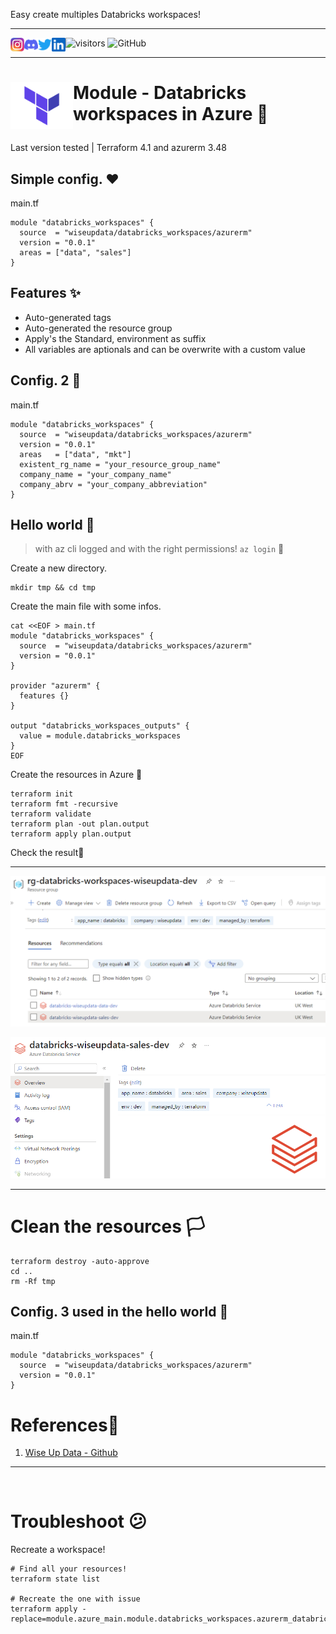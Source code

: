 Easy create multiples Databricks workspaces!

--- 

<a href="https://github.com/wiseupdata/terraform-azurerm-databricks_workspaces">
  <img align="left" alt="Wise Up Data's Instagram" width="22px" src="https://raw.githubusercontent.com/wiseupdata/terraform-azurerm-databricks_workspaces/main/assets/instagram.png" />   
</a> 
<a href="https://github.com/wiseupdata/terraform-azurerm-databricks_workspaces">
  <img align="left" alt="wise Up Data's Discord" width="22px" src="https://raw.githubusercontent.com/wiseupdata/terraform-azurerm-databricks_workspaces/main/assets/discord.svg" />
</a>
<a href="https://github.com/wiseupdata/terraform-azurerm-databricks_workspaces">
  <img align="left" alt="wise Up Data | Twitter" width="22px" src="https://raw.githubusercontent.com/wiseupdata/terraform-azurerm-databricks_workspaces/main/assets/twitter.svg" />
</a>
<a href="https://github.com/wiseupdata/terraform-azurerm-databricks_workspaces">
  <img align="left" alt="wise Up Data's LinkedIN" width="22px" src="https://raw.githubusercontent.com/wiseupdata/terraform-azurerm-databricks_workspaces/6b3dc41c772ba34c80e0bcb7485044db43e5d2a2/assets/linkedin.svg" />
</a>

![visitors](https://visitor-badge.glitch.me/badge?page_id=wiseupdata.terraform-azurerm-databricks_workspaces&left_color=green&right_color=black)
![GitHub](https://img.shields.io/github/license/wiseupdata/terraform-azurerm-databricks_workspaces)

---

<h1>
<img align="left" alt="DP-203" src="https://raw.githubusercontent.com/wiseupdata/terraform-azurerm-databricks_workspaces/main/assets/terraform.png" width="100" />

Module - Databricks workspaces in Azure 🚀️

</h1>
Last version tested | Terraform 4.1 and azurerm 3.48

## Simple config. ❤️

main.tf

```
module "databricks_workspaces" {
  source  = "wiseupdata/databricks_workspaces/azurerm"
  version = "0.0.1"
  areas = ["data", "sales"]
}
```

## Features ✨️

- Auto-generated tags
- Auto-generated the resource group
- Apply's the Standard, environment as suffix
- All variables are aptionals and can be overwrite with a custom value

## Config. 2 👋

main.tf

```
module "databricks_workspaces" {
  source  = "wiseupdata/databricks_workspaces/azurerm"
  version = "0.0.1"
  areas   = ["data", "mkt"]
  existent_rg_name = "your_resource_group_name"
  company_name = "your_company_name"
  company_abrv = "your_company_abbreviation"
}
```

## Hello world 🎉

> with az cli logged and with the right permissions! `az login` 👀️

Create a new directory.

```
mkdir tmp && cd tmp 
```

Create the main file with some infos.

```
cat <<EOF > main.tf
module "databricks_workspaces" {
  source  = "wiseupdata/databricks_workspaces/azurerm"
  version = "0.0.1"
}

provider "azurerm" {
  features {}
}

output "databricks_workspaces_outputs" {
  value = module.databricks_workspaces
}
EOF
```

Create the resources in Azure 🤜

```
terraform init
terraform fmt -recursive
terraform validate
terraform plan -out plan.output
terraform apply plan.output
```

Check the result🏅

---

![](https://raw.githubusercontent.com/wiseupdata/terraform-azurerm-databricks_workspaces/main/assets/20230321_212542_image.png)

![](https://raw.githubusercontent.com/wiseupdata/terraform-azurerm-databricks_workspaces/main/assets/20230321_211843_image.png)

---

# Clean the resources 🏳

```
terraform destroy -auto-approve
cd ..
rm -Rf tmp
```

## Config. 3 used in the hello world 🏁

main.tf

```
module "databricks_workspaces" {
  source  = "wiseupdata/databricks_workspaces/azurerm"
  version = "0.0.1"
}
```

# References🤘

1. [Wise Up Data - Github](https://github.com/wiseupdata)

---

<br>

# Troubleshoot 😕

Recreate a workspace!

```
# Find all your resources!
terraform state list 

# Recreate the one with issue
terraform apply -replace=module.azure_main.module.databricks_workspaces.azurerm_databricks_workspace.this[0]
```

